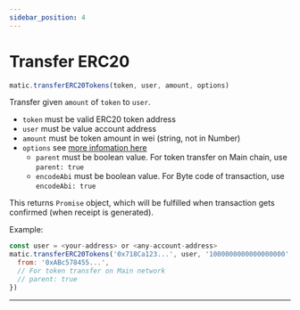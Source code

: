 ```yaml
---
sidebar_position: 4
---
```


# Transfer ERC20

```js
matic.transferERC20Tokens(token, user, amount, options)
```

Transfer given `amount` of `token` to `user`.

- `token` must be valid ERC20 token address
- `user` must be value account address
- `amount` must be token amount in wei (string, not in Number)
- `options` see [more infomation here](#approveERC20TokensForDeposit)
  - `parent` must be boolean value. For token transfer on Main chain, use `parent: true`
  - `encodeAbi` must be boolean value. For Byte code of transaction, use `encodeAbi: true`

This returns `Promise` object, which will be fulfilled when transaction gets confirmed (when receipt is generated).

Example:

```js
const user = <your-address> or <any-account-address>
matic.transferERC20Tokens('0x718Ca123...', user, '1000000000000000000', {
  from: '0xABc578455...',
  // For token transfer on Main network
  // parent: true
})
```

---
